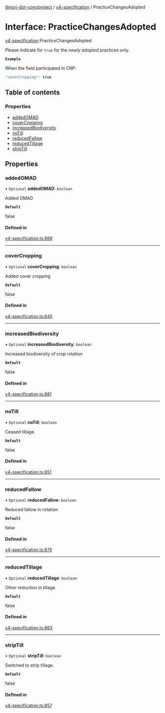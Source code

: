 [@nori-dot-com/project](../README.md) / [v4-specification](../modules/v4_specification.md) / PracticeChangesAdopted

# Interface: PracticeChangesAdopted

[v4-specification](../modules/v4_specification.md).PracticeChangesAdopted

Please indicate for `true` for the *newly adopted* practices only.

**`Example`**

<caption>When the field participated in CRP:</caption>

```js
"coverCropping": true
```

## Table of contents

### Properties

- [addedOMAD](v4_specification.PracticeChangesAdopted.md#addedomad)
- [coverCropping](v4_specification.PracticeChangesAdopted.md#covercropping)
- [increasedBiodiversity](v4_specification.PracticeChangesAdopted.md#increasedbiodiversity)
- [noTill](v4_specification.PracticeChangesAdopted.md#notill)
- [reducedFallow](v4_specification.PracticeChangesAdopted.md#reducedfallow)
- [reducedTillage](v4_specification.PracticeChangesAdopted.md#reducedtillage)
- [stripTill](v4_specification.PracticeChangesAdopted.md#striptill)

## Properties

### addedOMAD

• `Optional` **addedOMAD**: `boolean`

Added OMAD

**`Default`**

false

#### Defined in

[v4-specification.ts:869](https://github.com/nori-dot-eco/nori-dot-com/blob/f3f67a7/packages/project/src/v4-specification.ts#L869)

___

### coverCropping

• `Optional` **coverCropping**: `boolean`

Added cover cropping

**`Default`**

false

#### Defined in

[v4-specification.ts:845](https://github.com/nori-dot-eco/nori-dot-com/blob/f3f67a7/packages/project/src/v4-specification.ts#L845)

___

### increasedBiodiversity

• `Optional` **increasedBiodiversity**: `boolean`

Increased biodiversity of crop rotation

**`Default`**

false

#### Defined in

[v4-specification.ts:881](https://github.com/nori-dot-eco/nori-dot-com/blob/f3f67a7/packages/project/src/v4-specification.ts#L881)

___

### noTill

• `Optional` **noTill**: `boolean`

Ceased tillage.

**`Default`**

false

#### Defined in

[v4-specification.ts:851](https://github.com/nori-dot-eco/nori-dot-com/blob/f3f67a7/packages/project/src/v4-specification.ts#L851)

___

### reducedFallow

• `Optional` **reducedFallow**: `boolean`

Reduced fallow in rotation

**`Default`**

false

#### Defined in

[v4-specification.ts:875](https://github.com/nori-dot-eco/nori-dot-com/blob/f3f67a7/packages/project/src/v4-specification.ts#L875)

___

### reducedTillage

• `Optional` **reducedTillage**: `boolean`

Other reduction in tillage.

**`Default`**

false

#### Defined in

[v4-specification.ts:863](https://github.com/nori-dot-eco/nori-dot-com/blob/f3f67a7/packages/project/src/v4-specification.ts#L863)

___

### stripTill

• `Optional` **stripTill**: `boolean`

Switched to strip tillage.

**`Default`**

false

#### Defined in

[v4-specification.ts:857](https://github.com/nori-dot-eco/nori-dot-com/blob/f3f67a7/packages/project/src/v4-specification.ts#L857)
